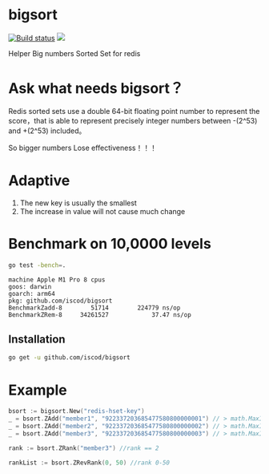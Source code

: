 # bigsort

[![Build status](https://ci.appveyor.com/api/projects/status/v5lt859vmjm3v9i5?svg=true)](https://ci.appveyor.com/project/iscod/bigsort)
[![](https://img.shields.io/github/downloads/iscod/bigsort/total)](https://github.com/iscod/bigsort/releases)


Helper Big numbers Sorted Set for redis

# Ask what needs bigsort？

Redis sorted sets use a double 64-bit floating point number to represent the score，that is able to represent precisely integer numbers between -(2^53) and +(2^53) included。

So bigger numbers Lose effectiveness！！！

# Adaptive 

1. The new key is usually the smallest
2. The increase in value will not cause much change

# Benchmark on 10,0000 levels

```bash
go test -bench=.
```

```
machine Apple M1 Pro 8 cpus
goos: darwin
goarch: arm64
pkg: github.com/iscod/bigsort
BenchmarkZadd-8   	   51714	    224779 ns/op
BenchmarkZRem-8   	34261527	        37.47 ns/op
```


## Installation

```bash
go get -u github.com/iscod/bigsort
```

# Example

```Go
bsort := bigsort.New("redis-hset-key")
_ = bsort.ZAdd("member1", "922337203685477580800000001") // > math.MaxInt64
_ = bsort.ZAdd("member2", "922337203685477580800000002") // > math.MaxInt64
_ = bsort.ZAdd("member3", "922337203685477580800000003") // > math.MaxInt64

rank := bsort.ZRank("member3") //rank == 2

rankList := bsort.ZRevRank(0, 50) //rank 0-50

```